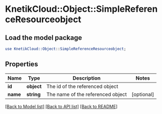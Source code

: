 # KnetikCloud::Object::SimpleReferenceResourceobject

## Load the model package
```perl
use KnetikCloud::Object::SimpleReferenceResourceobject;
```

## Properties
Name | Type | Description | Notes
------------ | ------------- | ------------- | -------------
**id** | **object** | The id of the referenced object | 
**name** | **string** | The name of the referenced object | [optional] 

[[Back to Model list]](../README.md#documentation-for-models) [[Back to API list]](../README.md#documentation-for-api-endpoints) [[Back to README]](../README.md)


